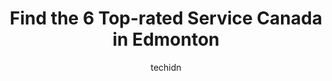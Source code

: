 ---
layout: ampstory
image: https://i0.wp.com/www.auto.or.id/wp-content/uploads/2023/06/service-canada-centre-0-edmonton-1686322704.jpeg?resize=640,853
author: techidn
featured: false
description: Edmonton, Alberta, Canada is a haven for Service Canada enthusiasts, boasting an impressive array of 6 top-notch establishments. Whether youre a seasoned connoisseur or simply curious to ex
title: Find the 6 Top-rated Service Canada in Edmonton
cover:
   title: Find the 6 Top-rated Service Canada in Edmonton
   subtitle: AUTO.OR.ID
   background: https://www.auto.or.id/wp-content/uploads/2023/06/service-canada-centre-0-edmonton-1686322704.jpeg

pages: 
 - layout: thirds
   top: <h1>#1 Service Canada Centre - Passport Services</h1>
   bottom: "<p>Great service. Had an appointment booked prior for biometrics and it was one of the easiest processes. The security and staff were very helpful and walked me through the </p>"
   background: https://www.auto.or.id/wp-content/uploads/2023/06/service-canada-centre-1-edmonton-1686322705.jpeg
   backgroundblur: true
 - layout: thirds
   top: <h1>#2 Service Canada Centre</h1>
   bottom: "<p>16826 107 Ave NW Suite 100, Edmonton, AB T5P 4C3, Canada</p>"
   background: https://www.auto.or.id/wp-content/uploads/2023/06/service-canada-centre-2-edmonton-1686322706.jpeg
   cta:
      link: https://www.auto.or.id/find-the-6-top-rated-service-canada-in-edmonton/
      text: Find the 6 Top-rated Service Canada in Edmonton
 - layout: thirds
   top: <h1>#3 Service Canada Centre</h1>
   bottom: "<p>Millbourne Market Mall, 7609 38 Ave NW #148, Edmonton, AB T6K 3L6, Canada</p>"
   background: https://images.unsplash.com/photo-1620547316190-289b3899e010?ixlib=rb-4.0.3&ixid=MnwxMjA3fDB8MHxwaG90by1wYWdlfHx8fGVufDB8fHx8&auto=format&fit=crop&w=640&h=853&q=80
   cta:
      link: https://www.auto.or.id/find-the-6-top-rated-service-canada-in-edmonton/
      text: Find the 6 Top-rated Service Canada in Edmonton
 - layout: thirds
   top: <h1>#4 Service Canada Centre</h1>
   bottom: "<p>Canada Place 9700 Jasper Avenue, Main Floor, Edmonton, AB T5J 4C1, Canada</p>"
   background: https://images.unsplash.com/photo-1636325780109-2d154603a3a7?ixlib=rb-4.0.3&ixid=MnwxMjA3fDB8MHxwaG90by1wYWdlfHx8fGVufDB8fHx8&auto=format&fit=crop&w=640&h=853&q=80
   cta:
      link: https://www.auto.or.id/find-the-6-top-rated-service-canada-in-edmonton/
      text: Find the 6 Top-rated Service Canada in Edmonton
 - layout: thirds
   top: <h1>#5 Alberta Service Centres</h1>
   bottom: "<p>2331 66 St NW #600, Edmonton, AB T6K 4B5, Canada</p>"
   background: https://images.unsplash.com/photo-1610475426780-97170243d2c7?ixlib=rb-4.0.3&ixid=MnwxMjA3fDB8MHxwaG90by1wYWdlfHx8fGVufDB8fHx8&auto=format&fit=crop&w=640&h=853&q=80
   cta:
      link: https://www.auto.or.id/find-the-6-top-rated-service-canada-in-edmonton/
      text: Find the 6 Top-rated Service Canada in Edmonton

 - layout: thirds
   middle: Continue reading...
   background: https://images.unsplash.com/photo-1627108258868-c2834cb1f250?ixlib=rb-4.0.3&ixid=MnwxMjA3fDB8MHxwaG90by1wYWdlfHx8fGVufDB8fHx8&auto=format&fit=crop&w=640&h=853&q=80
   cta:
      link: https://www.auto.or.id/find-the-6-top-rated-service-canada-in-edmonton/
      text: Find the 6 Top-rated Service Canada in Edmonton

---
